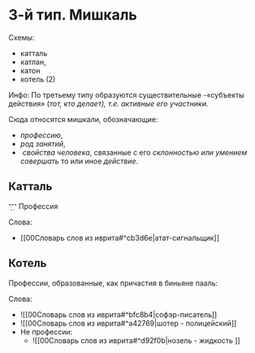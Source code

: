 # 3-й тип. Мишкаль
Схемы:
- катталь 
- катлан,
- катон
- котель (2)

Инфо:
По третьему типу образуются существительные -«субъекты действия» (*тот, кто делает), т.е. активные его участники.*

Сюда относятся мишкали, обозначающие:  
-   *профессию*, 
-   *род занятий*,
-    *свойства человека*, связанные с его *склонностью или умением совершать* то или иное *действие*.

## Катталь
־ַ־ָּ־
Профессия

Слова: 
- [[00Словарь слов из иврита#^cb3d6e|атат-сигнальщик]]
## Котель
Профессии, образованные, как причастия в биньяне пааль:

Слова:
- ![[00Словарь слов из иврита#^bfc8b4|софэр-писатель]]
-  ![[00Словарь слов из иврита#^a42769|шотер - полицейский]]
- Не профессии: 
	- ![[00Словарь слов из иврита#^d92f0b|нозель - жидкость ]]
